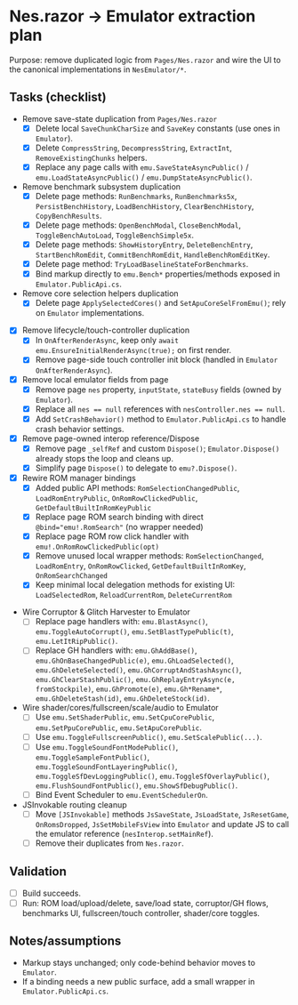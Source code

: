 # Nes.razor → Emulator extraction plan

Purpose: remove duplicated logic from `Pages/Nes.razor` and wire the UI to the canonical implementations in `NesEmulator/*`.

## Tasks (checklist)

- Remove save-state duplication from `Pages/Nes.razor`
  - [x] Delete local `SaveChunkCharSize` and `SaveKey` constants (use ones in `Emulator`).
  - [x] Delete `CompressString`, `DecompressString`, `ExtractInt`, `RemoveExistingChunks` helpers.
  - [x] Replace any page calls with `emu.SaveStateAsyncPublic()` / `emu.LoadStateAsyncPublic()` / `emu.DumpStateAsyncPublic()`.

- Remove benchmark subsystem duplication
  - [x] Delete page methods: `RunBenchmarks`, `RunBenchmarks5x`, `PersistBenchHistory`, `LoadBenchHistory`, `ClearBenchHistory`, `CopyBenchResults`.
  - [x] Delete page methods: `OpenBenchModal`, `CloseBenchModal`, `ToggleBenchAutoLoad`, `ToggleBenchSimple5x`.
  - [x] Delete page methods: `ShowHistoryEntry`, `DeleteBenchEntry`, `StartBenchRomEdit`, `CommitBenchRomEdit`, `HandleBenchRomEditKey`.
  - [x] Delete page method: `TryLoadBaselineStateForBenchmarks`.
  - [x] Bind markup directly to `emu.Bench*` properties/methods exposed in `Emulator.PublicApi.cs`.

- Remove core selection helpers duplication
  - [x] Delete page `ApplySelectedCores()` and `SetApuCoreSelFromEmu()`; rely on `Emulator` implementations.

- [x] Remove lifecycle/touch-controller duplication
  - [x] In `OnAfterRenderAsync`, keep only `await emu.EnsureInitialRenderAsync(true);` on first render.
  - [x] Remove page-side touch controller init block (handled in `Emulator` `OnAfterRenderAsync`).

- [x] Remove local emulator fields from page
  - [x] Remove page `nes` property, `inputState`, `stateBusy` fields (owned by `Emulator`).
  - [x] Replace all `nes == null` references with `nesController.nes == null`.
  - [x] Add `SetCrashBehavior()` method to `Emulator.PublicApi.cs` to handle crash behavior settings.

- [x] Remove page-owned interop reference/Dispose
  - [x] Remove page `_selfRef` and custom `Dispose()`; `Emulator.Dispose()` already stops the loop and cleans up.
  - [x] Simplify page `Dispose()` to delegate to `emu?.Dispose()`.

- [x] Rewire ROM manager bindings
  - [x] Added public API methods: `RomSelectionChangedPublic`, `LoadRomEntryPublic`, `OnRomRowClickedPublic`, `GetDefaultBuiltInRomKeyPublic`
  - [x] Replace page ROM search binding with direct `@bind="emu!.RomSearch"` (no wrapper needed)
  - [x] Replace page ROM row click handler with `emu!.OnRomRowClickedPublic(opt)`
  - [x] Remove unused local wrapper methods: `RomSelectionChanged`, `LoadRomEntry`, `OnRomRowClicked`, `GetDefaultBuiltInRomKey`, `OnRomSearchChanged`
  - [x] Keep minimal local delegation methods for existing UI: `LoadSelectedRom`, `ReloadCurrentRom`, `DeleteCurrentRom`

- Wire Corruptor & Glitch Harvester to Emulator
  - [ ] Replace page handlers with: `emu.BlastAsync()`, `emu.ToggleAutoCorrupt()`, `emu.SetBlastTypePublic(t)`, `emu.LetItRipPublic()`.
  - [ ] Replace GH handlers with: `emu.GhAddBase()`, `emu.GhOnBaseChangedPublic(e)`, `emu.GhLoadSelected()`, `emu.GhDeleteSelected()`, `emu.GhCorruptAndStashAsync()`, `emu.GhClearStashPublic()`, `emu.GhReplayEntryAsync(e, fromStockpile)`, `emu.GhPromote(e)`, `emu.Gh*Rename*`, `emu.GhDeleteStash(id)`, `emu.GhDeleteStock(id)`.

- Wire shader/cores/fullscreen/scale/audio to Emulator
  - [ ] Use `emu.SetShaderPublic`, `emu.SetCpuCorePublic`, `emu.SetPpuCorePublic`, `emu.SetApuCorePublic`.
  - [ ] Use `emu.ToggleFullscreenPublic()`, `emu.SetScalePublic(...)`.
  - [ ] Use `emu.ToggleSoundFontModePublic()`, `emu.ToggleSampleFontPublic()`, `emu.ToggleSoundFontLayeringPublic()`, `emu.ToggleSfDevLoggingPublic()`, `emu.ToggleSfOverlayPublic()`, `emu.FlushSoundFontPublic()`, `emu.ShowSfDebugPublic()`.
  - [ ] Bind Event Scheduler to `emu.EventSchedulerOn`.

- JSInvokable routing cleanup
  - [ ] Move `[JSInvokable]` methods `JsSaveState`, `JsLoadState`, `JsResetGame`, `OnRomsDropped`, `JsSetMobileFsView` into `Emulator` and update JS to call the emulator reference (`nesInterop.setMainRef`).
  - [ ] Remove their duplicates from `Nes.razor`.

## Validation
- [ ] Build succeeds.
- [ ] Run: ROM load/upload/delete, save/load state, corruptor/GH flows, benchmarks UI, fullscreen/touch controller, shader/core toggles.

## Notes/assumptions
- Markup stays unchanged; only code-behind behavior moves to `Emulator`.
- If a binding needs a new public surface, add a small wrapper in `Emulator.PublicApi.cs`.
